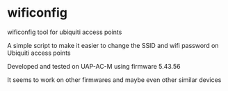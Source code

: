 # wificonfig
wificonfig tool for ubiquiti access points

A simple script to make it easier to change the SSID and wifi password on Ubiquiti access points

Developed and tested on UAP-AC-M using firmware 5.43.56

It seems to work on other firmwares and maybe even other similar devices
